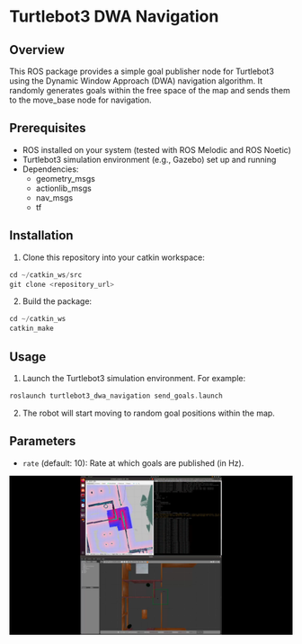 
# Turtlebot3 DWA Navigation

## Overview
This ROS package provides a simple goal publisher node for Turtlebot3 using the Dynamic Window Approach (DWA) navigation algorithm. It randomly generates goals within the free space of the map and sends them to the move_base node for navigation.

## Prerequisites
- ROS installed on your system (tested with ROS Melodic and ROS Noetic)
- Turtlebot3 simulation environment (e.g., Gazebo) set up and running
- Dependencies:
  - geometry_msgs
  - actionlib_msgs
  - nav_msgs
  - tf

## Installation
1. Clone this repository into your catkin workspace:
  ```cpp
  cd ~/catkin_ws/src
  git clone <repository_url>
  ```

2. Build the package:
```cpp
cd ~/catkin_ws
catkin_make
```


## Usage
1. Launch the Turtlebot3 simulation environment. For example:

```cpp
roslaunch turtlebot3_dwa_navigation send_goals.launch
```

2. The robot will start moving to random goal positions within the map.

## Parameters
- `rate` (default: 10): Rate at which goals are published (in Hz).

[![Watch the video](thumbnail.png)](https://drive.google.com/file/d/1v05vymSoCzGh4OFPhls-d60dnp7KTmab/view?usp=sharing)

